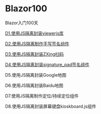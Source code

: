 # Blazor100
Blazor入门100天

[D1.使用JS隔离封装viewerjs库](D1.Viewer.md)

[D2.使用JS隔离制作手写签名组件](D2.Handwritten.md)

[D3.使用JS隔离封装ZXing扫码](D3.BarcodeScanner.md)

[D4.使用JS隔离封装signature_pad签名组件](D4.SignaturePad.md)

D5.使用JS隔离封装Google地图

D6.使用JS隔离封装Baidu地图

D7.使用JS隔离制作定位/持续定位组件

D8.使用JS隔离封装屏幕键盘kioskboard.js组件
